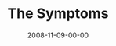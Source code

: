 ---
layout: message
category: message
series: "GIMME GIMME"
title: "The Symptoms"
date: 2008-11-09-00-00
message_id: 533
audio: "http://s3.amazonaws.com/crossroadsaudiomessages/GimmeGimme2.mp3"
audio-duration: "31:45"
description: "Entitlement can easily creep into our relationships, and especially our marriages. In this talk, Chuck Mingo discusses some of the symptoms of entitlement as it relates to our key relationships."
video: "https://s3.amazonaws.com/crossroadsvideomessages/GimmeGimme2.mp4"
video-duration: "31:45"
video-image: "http://s3.amazonaws.com/crossroads-media/images/legacy/content/GimmeGimme2-still.jpg"
notes-description: "Entitlement can easily creep into our relationships, and especially our marriages. In this talk, Chuck Mingo discusses some of the symptoms of entitlement as it relates to our key relationships."
notes: "http://s3.amazonaws.com/crossroads-media/media/legacy/documents/SN_11_08-09_08.pdf"
notes-title: "GIMME GIMME&#58; The Symptoms (Study Notes)"
program: "http://s3.amazonaws.com/crossroads-media/media/legacy/documents/1108_09Program.pdf"
explicit: "N"
---